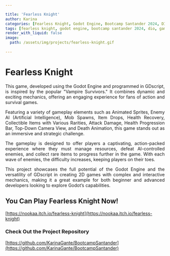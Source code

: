 ```yaml
---

title: 'Fearless Knight'
author: Karina
categories: [Fearless Knight, Godot Engine, Bootcamp Santander 2024, DIO, Game Development, 2D Games, GUI Design, UX/UI Design, Vampire Survivors Inspired, Animated Sprites, AI in Games, Enemy AI, Mob Spawn & Drops, Health Recovery, Item Collection, Attack Damage, Health Progression Bar, Top-Down Camera, Death Animation, Parallax Effect]
tags: [fearless knight, godot engine, bootcamp santander 2024, dio, game development, 2d games, gui design, ux/ui design, vampire survivors inspired, animated sprites, ai in games, enemy ai, mob spawn & drops, health recovery, item collection, attack damage, health progression bar, top-down camera, death animation, parallax effect]
render_with_liquid: false
image:
  path: /assets/img/projects/fearless-knight.gif
  
---
```


# Fearless Knight

<p style="text-align: justify;">
This game, developed using the Godot Engine and programmed in GDscript, is inspired by the popular "Vampire Survivors." It combines dynamic and exciting mechanics, offering an engaging experience for fans of action and survival games.
</p>

<p style="text-align: justify;">
Featuring a variety of gameplay elements such as Animated Sprites, Enemy AI (Artificial Intelligence), Mob Spawns, Item Drops, Health Recovery, Collectible Items with Various Rarities, Attack Damage, Health Progression Bar, Top-Down Camera View, and Death Animation, this game stands out as an immersive and strategic challenge.
</p>

<p style="text-align: justify;">
The gameplay is designed to offer players a captivating, action-packed experience where they must manage resources, defeat AI-controlled enemies, and collect rare items to progress further in the game. With each wave of enemies, the difficulty increases, keeping players on their toes.
</p>

<p style="text-align: justify;">
This project showcases the full potential of the Godot Engine and the versatility of GDscript in creating 2D games with complex and interactive mechanics, making it a great example for both beginner and advanced developers looking to explore Godot’s capabilities.
</p>

<h2>You Can Play Fearless Knight Now!</h2>

[https://nookaa.itch.io/fearless-knight](https://nookaa.itch.io/fearless-knight)

<h3>Check Out the Project Repository</h3>

[https://github.com/KarinaGante/BootcampSantander](https://github.com/KarinaGante/BootcampSantander)